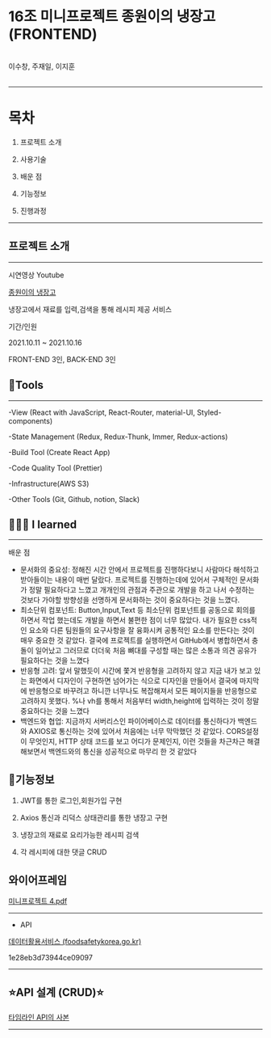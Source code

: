 # 16조 미니프로젝트 종원이의 냉장고(FRONTEND)

 <br/>
 이수창, 주재일, 이지훈
 <br/>
 <br/>

---

# 목차

1. 프로젝트 소개

2. 사용기술

3. 배운 점

4. 기능정보

5. 진행과정

---

## 프로젝트 소개

---

시연영상 Youtube

[종원이의 냉장고](https://youtu.be/-88Hh3Kn0KQ)

냉장고에서 재료를 입력,검색을 통해 레시피 제공 서비스

기간/인원

2021.10.11 ~ 2021.10.16

FRONT-END 3인, BACK-END 3인

## 🚀Tools

---

-View (React with JavaScript, React-Router, material-UI, Styled-components)

-State Management (Redux, Redux-Thunk, Immer, Redux-actions)

-Build Tool (Create React App)

-Code Quality Tool (Prettier)

-Infrastructure(AWS S3)

-Other Tools (Git, Github, notion, Slack)

## 🙍🏾‍♂️ I learned

---

배운 점

- 문서화의 중요성: 정해진 시간 안에서 프로젝트를 진행하다보니 사람마다 해석하고 받아들이는 내용이 매번 달랐다. 프로젝트를 진행하는데에 있어서 구체적인 문서화가 정말 필요하다고 느꼈고 개개인의 관점과 주관으로 개발을 하고 나서 수정하는 것보다 가야할 방향성을 선명하게 문서화하는 것이 중요하다는 것을 느꼈다.
- 최소단위 컴포넌트: Button,Input,Text 등 최소단위 컴포넌트를 공동으로 회의를 하면서 작업 했는데도 개발을 하면서 불편한 점이 너무 많았다. 내가 필요한 css적인 요소와 다른 팀원들의 요구사항을 잘 융화시켜 공통적인 요소를 만든다는 것이 매우 중요한 것 같았다. 결국에 프로젝트를 실행하면서 GitHub에서 병합하면서 충돌이 일어났고 그러므로 더더욱 처음 뼈대를 구성할 때는 많은 소통과 의견 공유가 필요하다는 것을 느꼈다
- 반응형 고려: 앞서 말했듯이 시간에 쫓겨 반응형을 고려하지 않고 지금 내가 보고 있는 화면에서 디자인이 구현하면 넘어가는 식으로 디자인을 만들어서 결국에 마지막에 반응형으로 바꾸려고 하니깐 너무나도 복잡해져서 모든 페이지들을 반응형으로 고려하지 못했다. %나 vh를 통해서 처음부터 width,height에 입력하는 것이 정말 중요하다는 것을 느꼈다
- 백엔드와 협업: 지금까지 서버리스인 파이어베이스로 데이터를 통신하다가 백엔드와 AXIOS로 통신하는 것에 있어서 처음에는 너무 막막했던 것 같았다. CORS설정이 무엇인지, HTTP 상태 코드를 보고 어디가 문제인지, 이런 것들을 차근차근 해결해보면서 백엔드와의 통신을 성공적으로 마무리 한 것 같았다

## 🍉기능정보

1. JWT를 통한 로그인,회원가입 구현

1. Axios 통신과 리덕스 상태관리를 통한 냉장고 구현

1. 냉장고의 재료로 요리가능한 레시피 검색

1. 각 레시피에 대한 댓글 CRUD

## 와이어프레임

[미니프로젝트 4.pdf](<16%E1%84%8C%E1%85%A9%20%E1%84%86%E1%85%B5%E1%84%82%E1%85%B5%E1%84%91%E1%85%B3%E1%84%85%E1%85%A9%E1%84%8C%E1%85%A6%E1%86%A8%E1%84%90%E1%85%B3%20%E1%84%8C%E1%85%A9%E1%86%BC%E1%84%8B%E1%85%AF%E1%86%AB%E1%84%8B%E1%85%B5%E1%84%8B%E1%85%B4%20%E1%84%82%E1%85%A2%E1%86%BC%E1%84%8C%E1%85%A1%E1%86%BC%E1%84%80%E1%85%A9(FRONTEND)%209bc324cf0b084da39e8c740640d31c45/%EB%AF%B8%EB%8B%88%ED%94%84%EB%A1%9C%EC%A0%9D%ED%8A%B8_4.pdf>)

---

- API

[데이터활용서비스 (foodsafetykorea.go.kr)](http://www.foodsafetykorea.go.kr/api/openApiInfo.do?menu_grp=MENU_GRP31&menu_no=661&show_cnt=10&start_idx=1&svc_no=COOKRCP01)

1e28eb3d73944ce09097

---

## ⭐API 설계 (CRUD)⭐

[타임라인 API의 사본](https://www.notion.so/1dd985b4b5f34b1380b26502fe256bab)

---
